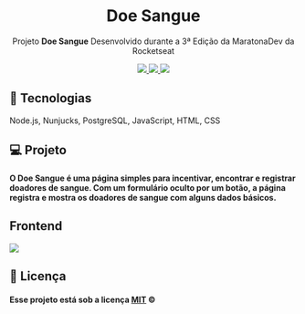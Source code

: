 <h1 align="center">Doe Sangue</h1>
<p align="center">Projeto <strong>Doe Sangue</strong> Desenvolvido durante a 3ª Edição da MaratonaDev da Rocketseat</p>
<p align="center">

  <a aria-label="Versão do Node" href="https://github.com/nodejs/node/blob/master/doc/changelogs/CHANGELOG_V12.md#12.14.1">
    <img src="https://img.shields.io/badge/node.js@lts-12.14.1-informational?logo=Node.JS"></img>
  </a>
  
  <a aria-label="Completo" href="https://rocketseat.com.br/maratonadev/aulas/3.0?aula=2">
    <img src="https://img.shields.io/badge/MaratonaDev-done-orange?logo=data:image/png;base64,iVBORw0KGgoAAAANSUhEUgAAABAAAAAQCAMAAAAoLQ9TAAAALVBMVEVHcExxWsF0XMJzXMJxWcFsUsD///9jRrzY0u6Xh9Gsn9n39fyMecy0qd2bjNJWBT0WAAAABHRSTlMA2Do606wF2QAAAGlJREFUGJVdj1cWwCAIBLEsRU3uf9xobDH8+GZwUYi8i6ucJwrxKE+7D0G9Q4vlYqtmCSjndr4CgCgzlyFgfKfKCVO0LrPKjmiqMxGXkJwNnXskqWG+1oSM+BSwD8f29YLNjvx/OQrn+g99oQSoNmt3PgAAAABJRU5ErkJggg=="></img>
 </a>
  
  <a aria-label="Repo Size" href="README.md">
    	<img src="https://img.shields.io/github/repo-size/LeoGHz/DoeSangue.svg"></img>
  </a>

## :rocket: Tecnologias

Node.js, Nunjucks, PostgreSQL, JavaScript, HTML, CSS

## 💻 Projeto

#### O Doe Sangue é uma página simples para incentivar, encontrar e registrar doadores de sangue. Com um formulário oculto por um botão, a página registra e mostra os doadores de sangue com alguns dados básicos. 

## Frontend

<img align="center" src="./public/full-closed.png"></img>

## :memo: Licença

#### Esse projeto está sob a licença [MIT](./LICENSE) &copy;
